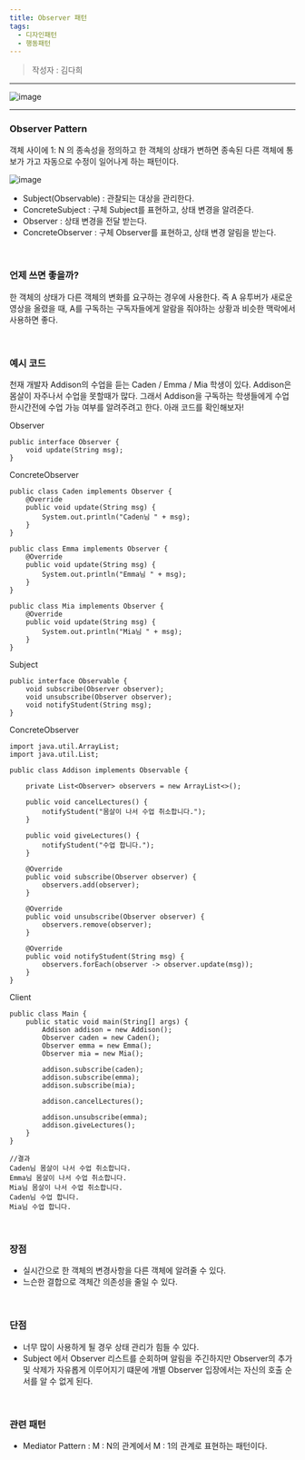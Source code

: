 ```yaml
---
title: Observer 패턴
tags:
  - 디자인패턴
  - 행동패턴
---
```


> 작성자 : 김다희

---

![image](https://user-images.githubusercontent.com/81504103/129559660-823b824b-e2bd-4ae8-a28b-be179075cf2d.png)

---

### Observer Pattern

객체 사이에 1: N 의 종속성을 정의하고 한 객체의 상태가 변하면 종속된 다른 객체에 통보가 가고 자동으로 수정이 일어나게 하는 패턴이다.

![image](https://user-images.githubusercontent.com/81504103/129559703-b2eb4252-6909-4e08-b4b5-0a9c260eead2.png)

-   Subject(Observable) : 관찰되는 대상을 관리한다.
-   ConcreteSubject : 구체 Subject를 표현하고, 상태 변경을 알려준다.
-   Observer : 상태 변경을 전달 받는다.
-   ConcreteObserver : 구체 Observer를 표현하고, 상태 변경 알림을 받는다.

<br>

### 언제 쓰면 좋을까?

한 객체의 상태가 다른 객체의 변화를 요구하는 경우에 사용한다. 즉 A 유투버가 새로운 영상을 올렸을 때, A를 구독하는 구독자들에게 알람을 줘야하는 상황과 비슷한 맥락에서 사용하면 좋다. 

<br>

### 예시 코드

천재 개발자 Addison의 수업을 듣는 Caden / Emma / Mia 학생이 있다.
Addison은 몸살이 자주나서 수업을 못할때가 많다. 그래서 Addison을 구독하는 학생들에게 수업 한시간전에 수업 가능 여부를 알려주려고 한다. 아래 코드를 확인해보자!

Observer

```
public interface Observer {
    void update(String msg);
}
```

ConcreteObserver

```
public class Caden implements Observer {
    @Override
    public void update(String msg) {
        System.out.println("Caden님 " + msg);
    }
}

public class Emma implements Observer {
    @Override
    public void update(String msg) {
        System.out.println("Emma님 " + msg);
    }
}

public class Mia implements Observer {
    @Override
    public void update(String msg) {
        System.out.println("Mia님 " + msg);
    }
}
```

Subject

```
public interface Observable {
    void subscribe(Observer observer);
    void unsubscribe(Observer observer);
    void notifyStudent(String msg);
}
```

ConcreteObserver

```
import java.util.ArrayList;
import java.util.List;

public class Addison implements Observable {

    private List<Observer> observers = new ArrayList<>();

    public void cancelLectures() {
        notifyStudent("몸살이 나서 수업 취소합니다.");
    }

    public void giveLectures() {
        notifyStudent("수업 합니다.");
    }

    @Override
    public void subscribe(Observer observer) {
        observers.add(observer);
    }

    @Override
    public void unsubscribe(Observer observer) {
        observers.remove(observer);
    }

    @Override
    public void notifyStudent(String msg) {
        observers.forEach(observer -> observer.update(msg));
    }
}
```

Client

```
public class Main {
    public static void main(String[] args) {
        Addison addison = new Addison();
        Observer caden = new Caden();
        Observer emma = new Emma();
        Observer mia = new Mia();

        addison.subscribe(caden);
        addison.subscribe(emma);
        addison.subscribe(mia);
        
        addison.cancelLectures();

        addison.unsubscribe(emma);
        addison.giveLectures();
    }
}

//결과
Caden님 몸살이 나서 수업 취소합니다.
Emma님 몸살이 나서 수업 취소합니다.
Mia님 몸살이 나서 수업 취소합니다.
Caden님 수업 합니다.
Mia님 수업 합니다.
```

<br>

### 장점 

-   실시간으로 한 객체의 변경사항을 다른 객체에 알려줄 수 있다.
-   느슨한 결합으로 객체간 의존성을 줄일 수 있다.

<br>

### 단점

-   너무 많이 사용하게 될 경우 상태 관리가 힘들 수 있다.
-   Subject 에서 Observer 리스트를 순회하며 알림을 주긴하지만 Observer의 추가 및 삭제가 자유롭게 이루어지기 떄문에 개별 Observer 입장에서는 자신의 호출 순서를 알 수 없게 된다. 

<br>

### 관련 패턴

-   Mediator Pattern : M : N의 관계에서 M : 1의 관계로 표현하는 패턴이다.